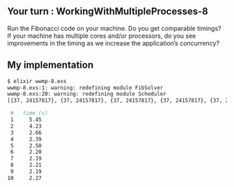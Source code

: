 ## Your turn : WorkingWithMultipleProcesses-8

Run the Fibonacci code on your machine. Do you get comparable timings?
If your machine has multiple cores and/or processors, do you see improvements in the timing as we increase the application’s concurrency?

## My implementation
```bash
$ elixir wwmp-8.exs 
wwmp-8.exs:1: warning: redefining module FibSolver
wwmp-8.exs:20: warning: redefining module Scheduler
[{37, 24157817}, {37, 24157817}, {37, 24157817}, {37, 24157817}, {37, 24157817}, {37, 24157817}]

 #   time (s)
 1     5.45
 2     4.23
 3     2.66
 4     2.39
 5     2.50
 6     2.20
 7     2.19
 8     2.21
 9     2.19
10     2.27
```
